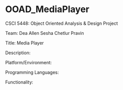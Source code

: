 # OOAD_MediaPlayer
CSCI 5448: Object Oriented Analysis &amp; Design Project

Team:
  Dea Allen
  Sesha Chetlur
  Pravin 

Title:
  Media Player
  
Description:

Platform/Environment:

Programming Languages:

Functionality:


